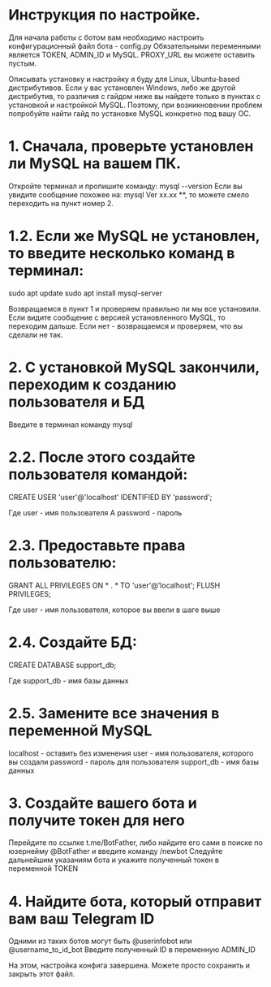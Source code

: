 # Инструкция по настройке.

Для начала работы с ботом вам необходимо настроить конфигурационный файл бота - config.py
Обязательными переменными является TOKEN, ADMIN_ID и MySQL.
PROXY_URL вы можете оставить пустым.

Описывать установку и настройку я буду для Linux, Ubuntu-based дистрибутивов. Если у вас установлен Windows, либо же другой дистрибутив, то различия с гайдом ниже вы найдете только в пунктах с установкой и настройкой MySQL. Поэтому, при возникновении проблем попробуйте найти гайд по установке MySQL конкретно под вашу ОС.

# 1. Сначала, проверьте установлен ли MySQL на вашем ПК.
Откройте терминал и пропишите команду: mysql --version
Если вы увидите сообщение похожее на: mysql Ver xx.xx **, то можете смело переходить на пункт номер 2.

# 1.2. Если же MySQL не установлен, то введите несколько команд в терминал: 
sudo apt update 
sudo apt install mysql-server

Возвращаемся в пункт 1 и проверяем правильно ли мы все установили. 
Если видите сообщение с версией установленного MySQL, то переходим дальше. 
Если нет - возвращаемся и проверяем, что вы сделали не так. 

# 2. С установкой MySQL закончили, переходим к созданию пользователя и БД
Введите в терминал команду mysql

# 2.2. После этого создайте пользователя командой:
CREATE USER 'user'@'localhost' IDENTIFIED BY 'password';

Где user - имя пользователя
А password - пароль

# 2.3. Предоставьте права пользователю:
GRANT ALL PRIVILEGES ON * . * TO 'user'@'localhost';
FLUSH PRIVILEGES;

Где user - имя пользователя, которое вы ввели в шаге выше

# 2.4. Создайте БД:
CREATE DATABASE support_db;

Где support_db - имя базы данных

# 2.5. Замените все значения в переменной MySQL
localhost - оставить без изменения
user - имя пользователя, которого вы создали
password - пароль для пользователя
support_db - имя базы данных

# 3. Создайте вашего бота и получите токен для него
Перейдите по ссылке t.me/BotFather, либо найдите его сами в поиске по юзернейму @BotFather и введите команду /newbot
Следуйте дальнейшим указаниям бота и укажите полученный токен в переменной TOKEN

# 4. Найдите бота, который отправит вам ваш Telegram ID
Одними из таких ботов могут быть @userinfobot или @username_to_id_bot
Введите полученный ID в переменную ADMIN_ID

На этом, настройка конфига завершена. Можете просто сохранить и закрыть этот файл.
